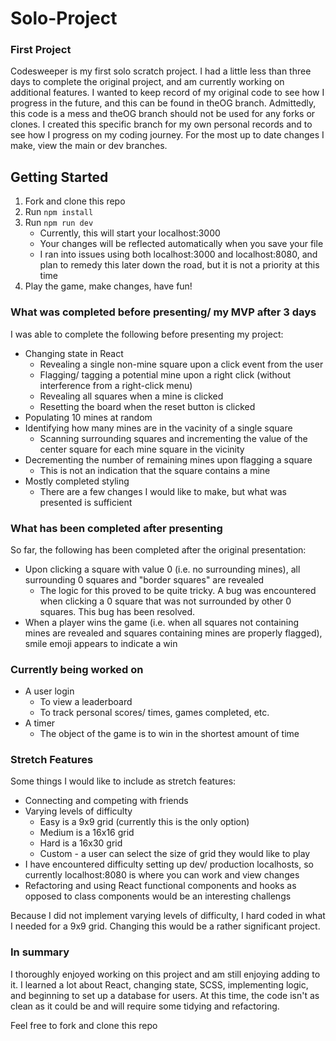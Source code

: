 # Solo-Project

### First Project

Codesweeper is my first solo scratch project. I had a little less than three days to complete the original project, and am currently working on additional features. I wanted to keep record of my original code to see how I progress in the future, and this can be found in theOG branch. Admittedly, this code is a mess and theOG branch should not be used for any forks or clones. I created this specific branch for my own personal records and to see how I progress on my coding journey. For the most up to date changes I make, view the main or dev branches. 

## Getting Started
1. Fork and clone this repo
2. Run `npm install`
3. Run `npm run dev`
    * Currently, this will start your localhost:3000
    * Your changes will be reflected automatically when you save your file
    * I ran into issues using both localhost:3000 and localhost:8080, and plan to remedy this later down the road, but it is not a priority at this time
4. Play the game, make changes, have fun!
 

### What was completed before presenting/ my MVP after 3 days

I was able to complete the following before presenting my project:
- Changing state in React
  - Revealing a single non-mine square upon a click event from the user
  - Flagging/ tagging a potential mine upon a right click (without interference from a right-click menu)
  - Revealing all squares when a mine is clicked
  - Resetting the board when the reset button is clicked
- Populating 10 mines at random
- Identifying how many mines are in the vacinity of a single square
  - Scanning surrounding squares and incrementing the value of the center square for each mine square in the vicinity
- Decrementing the number of remaining mines upon flagging a square
  - This is not an indication that the square contains a mine
- Mostly completed styling
  - There are a few changes I would like to make, but what was presented is sufficient

### What has been completed after presenting

So far, the following has been completed after the original presentation:
- Upon clicking a square with value 0 (i.e. no surrounding mines), all surrounding 0 squares and "border squares" are revealed
  - The logic for this proved to be quite tricky. A bug was encountered when clicking a 0 square that was not surrounded by other 0 squares. This bug has been resolved.
- When a player wins the game (i.e. when all squares not containing mines are revealed and squares containing mines are properly flagged), smile emoji appears to indicate a win

  
### Currently being worked on

- A user login
  - To view a leaderboard
  - To track personal scores/ times, games completed, etc.
- A timer
  - The object of the game is to win in the shortest amount of time

### Stretch Features

Some things I would like to include as stretch features:
- Connecting and competing with friends
- Varying levels of difficulty
  - Easy is a 9x9 grid (currently this is the only option)
  - Medium is a 16x16 grid
  - Hard is a 16x30 grid
  - Custom - a user can select the size of grid they would like to play
- I have encountered difficulty setting up dev/ production localhosts, so currently localhost:8080 is where you can work and view changes
- Refactoring and using React functional components and hooks as opposed to class components would be an interesting challengs

Because I did not implement varying levels of difficulty, I hard coded in what I needed for a 9x9 grid. Changing this would be a rather significant project.

### In summary

I thoroughly enjoyed working on this project and am still enjoying adding to it. I learned a lot about React, changing state, SCSS, implementing logic, and beginning to set up a database for users. At this time, the code isn't as clean as it could be and will require some tidying and refactoring.

Feel free to fork and clone this repo
